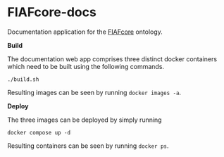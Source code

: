 # FIAFcore-docs
Documentation application for the [FIAFcore](https://github.com/FIAF/FIAFcore) ontology.

**Build**

The documentation web app comprises three distinct docker containers which need to be built using the following commands.

```
./build.sh
```

Resulting images can be seen by running `docker images -a`.

**Deploy**

The three images can be deployed by simply running

```
docker compose up -d
```

Resulting containers can be seen by running `docker ps`.
